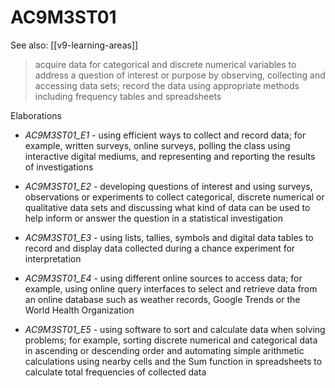 
# AC9M3ST01 

See also: [[v9-learning-areas]]

> acquire data for categorical and discrete numerical variables to address a question of interest or purpose by observing, collecting and accessing data sets; record the data using appropriate methods including frequency tables and spreadsheets

Elaborations


- _AC9M3ST01_E1_ - using efficient ways to collect and record data; for example, written surveys, online surveys, polling the class using interactive digital mediums, and representing and reporting the results of investigations

- _AC9M3ST01_E2_ - developing questions of interest and using surveys, observations or experiments to collect categorical, discrete numerical or qualitative data sets and discussing what kind of data can be used to help inform or answer the question in a statistical investigation

- _AC9M3ST01_E3_ - using lists, tallies, symbols and digital data tables to record and display data collected during a chance experiment for interpretation

- _AC9M3ST01_E4_ - using different online sources to access data; for example, using online query interfaces to select and retrieve data from an online database such as weather records, Google Trends or the World Health Organization

- _AC9M3ST01_E5_ - using software to sort and calculate data when solving problems; for example, sorting discrete numerical and categorical data in ascending or descending order and automating simple arithmetic calculations using nearby cells and the Sum function in spreadsheets to calculate total frequencies of collected data
